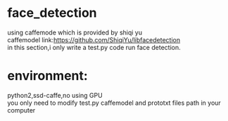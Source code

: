 # face_detection
using caffemode which  is provided by shiqi yu  
caffemodel link:https://github.com/ShiqiYu/libfacedetection  
in this section,i only write a test.py code run face detection.  
# environment:
python2,ssd-caffe,no using GPU  
you only need to modify test.py caffemodel and prototxt files path in your computer  
